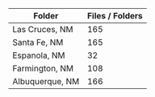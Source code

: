 | Folder          |   Files / Folders |
|-----------------|-------------------|
| Las Cruces, NM  |               165 |
| Santa Fe, NM    |               165 |
| Espanola, NM    |                32 |
| Farmington, NM  |               108 |
| Albuquerque, NM |               166 |